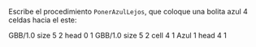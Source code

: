 Escribe el procedimiento `PonerAzulLejos`, que coloque una bolita azul 4 celdas hacia el este:

<gs-board> 
  GBB/1.0 
  size 5 2 
  head 0 1 
</gs-board>

<gs-board> 
  GBB/1.0 
  size 5 2 
  cell 4 1 Azul 1 
  head 4 1 
</gs-board>